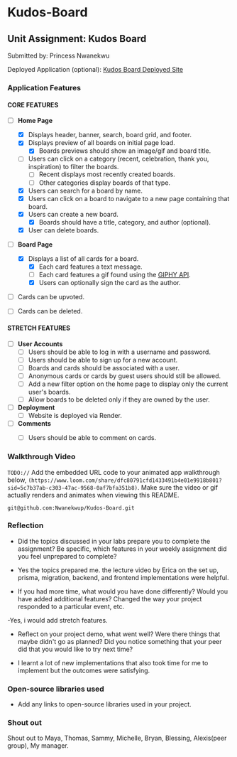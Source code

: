 # Kudos-Board

## Unit Assignment: Kudos Board

Submitted by: Princess Nwanekwu

Deployed Application (optional): [Kudos Board Deployed Site](ADD_LINK_HERE)

### Application Features

#### CORE FEATURES

- [ ] **Home Page**
  - [x] Displays header, banner, search, board grid, and footer.
  - [x] Displays preview of all boards on initial page load.
    - [x] Boards previews should show an image/gif and board title.
  - [ ] Users can click on a category (recent, celebration, thank you, inspiration) to filter the boards.
    - [ ] Recent displays most recently created boards.
    - [ ] Other categories display boards of that type.
  - [x] Users can search for a board by name.
  - [x] Users can click on a board to navigate to a new page containing that board.
  - [x] Users can create a new board.
    - [x] Boards should have a title, category, and author (optional).
  - [x] User can delete boards.
  
- [ ] **Board Page**
  - [x] Displays a list of all cards for a board.
    -  [x] Each card features a text message.
    -  [ ] Each card features a gif found using the [GIPHY API](https://developers.giphy.com/docs/api/).
    -  [x] Users can optionally sign the card as the author.  
-   [ ] Cards can be upvoted.
-   [ ] Cards can be deleted.


#### STRETCH FEATURES


- [ ] **User Accounts**
  - [ ] Users should be able to log in with a username and password.
  - [ ] Users should be able to sign up for a new account.
  - [ ]  Boards and cards should be associated with a user.
    - [ ]  Anonymous cards or cards by guest users should still be allowed.
  - [ ] Add a new filter option on the home page to display only the current user's boards.
  - [ ] Allow boards to be deleted only if they are owned by the user.
- [ ] **Deployment**
  - [ ] Website is deployed via Render.
- [ ] **Comments**
  - [ ] Users should be able to comment on cards.


### Walkthrough Video

`TODO://` Add the embedded URL code to your animated app walkthrough below, `(https://www.loom.com/share/dfc80791cfd1433491b4e01e9918b801?sid=5c7b37ab-c303-47ac-9568-0af7bfa351b8)`. Make sure the video or gif actually renders and animates when viewing this README. 

`git@github.com:Nwanekwup/Kudos-Board.git`

### Reflection

* Did the topics discussed in your labs prepare you to complete the assignment? Be specific, which features in your weekly assignment did you feel unprepared to complete?
- Yes the topics prepared me. the lecture video by Erica on the set up, prisma, migration, backend, and frontend implementations were helpful.

* If you had more time, what would you have done differently? Would you have added additional features? Changed the way your project responded to a particular event, etc.
  
-Yes, i would add stretch features.

* Reflect on your project demo, what went well? Were there things that maybe didn't go as planned? Did you notice something that your peer did that you would like to try next time?

- I learnt a lot of new implementations that also took time for me to implement but the outcomes were satisfying.

### Open-source libraries used

- Add any links to open-source libraries used in your project.

### Shout out

Shout out to Maya, Thomas, Sammy, Michelle, Bryan, Blessing, Alexis(peer group), My manager.
